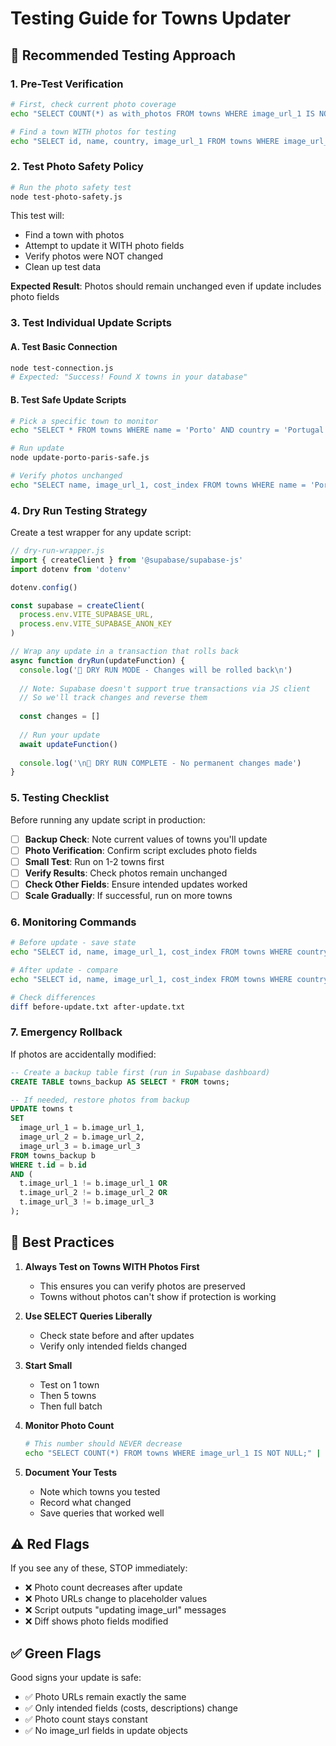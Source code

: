 # Testing Guide for Towns Updater

## 🧪 Recommended Testing Approach

### 1. Pre-Test Verification
```bash
# First, check current photo coverage
echo "SELECT COUNT(*) as with_photos FROM towns WHERE image_url_1 IS NOT NULL;" | npx supabase db execute

# Find a town WITH photos for testing
echo "SELECT id, name, country, image_url_1 FROM towns WHERE image_url_1 IS NOT NULL LIMIT 5;" | npx supabase db execute
```

### 2. Test Photo Safety Policy
```bash
# Run the photo safety test
node test-photo-safety.js
```

This test will:
- Find a town with photos
- Attempt to update it WITH photo fields
- Verify photos were NOT changed
- Clean up test data

**Expected Result**: Photos should remain unchanged even if update includes photo fields

### 3. Test Individual Update Scripts

#### A. Test Basic Connection
```bash
node test-connection.js
# Expected: "Success! Found X towns in your database"
```

#### B. Test Safe Update Scripts
```bash
# Pick a specific town to monitor
echo "SELECT * FROM towns WHERE name = 'Porto' AND country = 'Portugal';" | npx supabase db execute

# Run update
node update-porto-paris-safe.js

# Verify photos unchanged
echo "SELECT name, image_url_1, cost_index FROM towns WHERE name = 'Porto';" | npx supabase db execute
```

### 4. Dry Run Testing Strategy

Create a test wrapper for any update script:

```javascript
// dry-run-wrapper.js
import { createClient } from '@supabase/supabase-js'
import dotenv from 'dotenv'

dotenv.config()

const supabase = createClient(
  process.env.VITE_SUPABASE_URL,
  process.env.VITE_SUPABASE_ANON_KEY
)

// Wrap any update in a transaction that rolls back
async function dryRun(updateFunction) {
  console.log('🏃 DRY RUN MODE - Changes will be rolled back\n')
  
  // Note: Supabase doesn't support true transactions via JS client
  // So we'll track changes and reverse them
  
  const changes = []
  
  // Run your update
  await updateFunction()
  
  console.log('\n🔄 DRY RUN COMPLETE - No permanent changes made')
}
```

### 5. Testing Checklist

Before running any update script in production:

- [ ] **Backup Check**: Note current values of towns you'll update
- [ ] **Photo Verification**: Confirm script excludes photo fields
- [ ] **Small Test**: Run on 1-2 towns first
- [ ] **Verify Results**: Check photos remain unchanged
- [ ] **Check Other Fields**: Ensure intended updates worked
- [ ] **Scale Gradually**: If successful, run on more towns

### 6. Monitoring Commands

```bash
# Before update - save state
echo "SELECT id, name, image_url_1, cost_index FROM towns WHERE country = 'Portugal';" | npx supabase db execute > before-update.txt

# After update - compare
echo "SELECT id, name, image_url_1, cost_index FROM towns WHERE country = 'Portugal';" | npx supabase db execute > after-update.txt

# Check differences
diff before-update.txt after-update.txt
```

### 7. Emergency Rollback

If photos are accidentally modified:

```sql
-- Create a backup table first (run in Supabase dashboard)
CREATE TABLE towns_backup AS SELECT * FROM towns;

-- If needed, restore photos from backup
UPDATE towns t
SET 
  image_url_1 = b.image_url_1,
  image_url_2 = b.image_url_2,
  image_url_3 = b.image_url_3
FROM towns_backup b
WHERE t.id = b.id
AND (
  t.image_url_1 != b.image_url_1 OR
  t.image_url_2 != b.image_url_2 OR
  t.image_url_3 != b.image_url_3
);
```

## 🎯 Best Practices

1. **Always Test on Towns WITH Photos First**
   - This ensures you can verify photos are preserved
   - Towns without photos can't show if protection is working

2. **Use SELECT Queries Liberally**
   - Check state before and after updates
   - Verify only intended fields changed

3. **Start Small**
   - Test on 1 town
   - Then 5 towns
   - Then full batch

4. **Monitor Photo Count**
   ```bash
   # This number should NEVER decrease
   echo "SELECT COUNT(*) FROM towns WHERE image_url_1 IS NOT NULL;" | npx supabase db execute
   ```

5. **Document Your Tests**
   - Note which towns you tested
   - Record what changed
   - Save queries that worked well

## ⚠️ Red Flags

If you see any of these, STOP immediately:

- ❌ Photo count decreases after update
- ❌ Photo URLs change to placeholder values
- ❌ Script outputs "updating image_url" messages
- ❌ Diff shows photo fields modified

## ✅ Green Flags

Good signs your update is safe:

- ✅ Photo URLs remain exactly the same
- ✅ Only intended fields (costs, descriptions) change
- ✅ Photo count stays constant
- ✅ No image_url fields in update objects